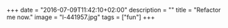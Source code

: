 +++
date = "2016-07-09T11:42:10+02:00"
description = ""
title = "Refactor me now."
image = "l-441957.jpg"
tags = ["fun"]
+++

